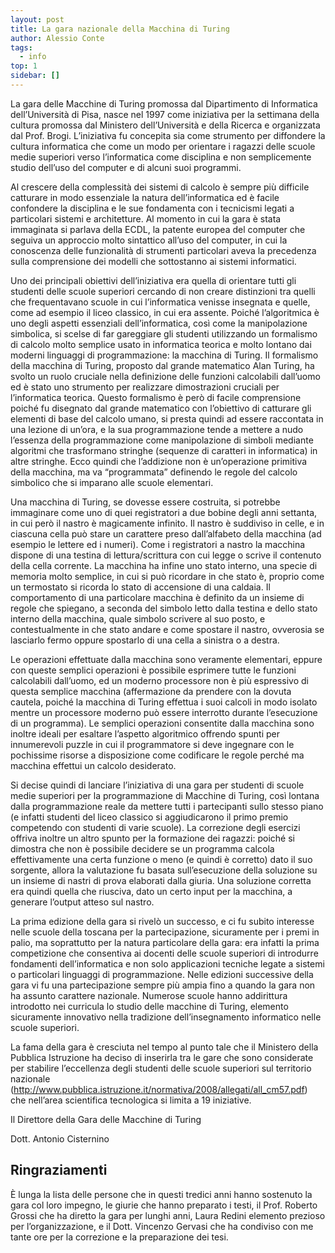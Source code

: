 ```yaml
---
layout: post
title: La gara nazionale della Macchina di Turing
author: Alessio Conte
tags:
  - info
top: 1
sidebar: []
---
```


La gara delle Macchine di Turing promossa dal Dipartimento di Informatica dell’Università di Pisa, nasce nel 1997 come iniziativa per la settimana della cultura promossa dal Ministero dell’Università e della Ricerca e organizzata dal Prof. Brogi. L’iniziativa fu concepita sia come strumento per diffondere la cultura informatica che come un modo per orientare i ragazzi delle scuole medie superiori verso l’informatica come disciplina e non semplicemente studio dell’uso del computer e di alcuni suoi programmi.

Al crescere della complessità dei sistemi di calcolo è sempre più difficile catturare in modo essenziale la natura dell’informatica ed è facile confondere la disciplina e le sue fondamenta con i tecnicismi legati a particolari sistemi e architetture. Al momento in cui la gara è stata immaginata si parlava della ECDL, la patente europea del computer che seguiva un approccio molto sintattico all’uso del computer, in cui la conoscenza delle funzionalità di strumenti particolari aveva la precedenza sulla comprensione dei modelli che sottostanno ai sistemi informatici.

Uno dei principali obiettivi dell’iniziativa era quella di orientare tutti gli studenti delle scuole superiori cercando di non creare distinzioni tra quelli che frequentavano scuole in cui l’informatica venisse insegnata e quelle, come ad esempio il liceo classico, in cui era assente. Poiché l’algoritmica è uno degli aspetti essenziali dell’informatica, così come la manipolazione simbolica, si scelse di far gareggiare gli studenti utilizzando un formalismo di calcolo molto semplice usato in informatica teorica e molto lontano dai moderni linguaggi di programmazione: la macchina di Turing. Il formalismo della macchina di Turing, proposto dal grande matematico Alan Turing, ha svolto un ruolo cruciale nella definizione delle funzioni calcolabili dall’uomo ed è stato uno strumento per realizzare dimostrazioni cruciali per l’informatica teorica. Questo formalismo è però di facile comprensione poiché fu disegnato dal grande matematico con l’obiettivo di catturare gli elementi di base del calcolo umano, si presta quindi ad essere raccontata in una lezione di un’ora, e la sua programmazione tende a mettere a nudo l’essenza della programmazione come manipolazione di simboli mediante algoritmi che trasformano stringhe (sequenze di caratteri in informatica) in altre stringhe. Ecco quindi che l’addizione non è un’operazione primitiva della macchina, ma va “programmata” definendo le regole del calcolo simbolico che si imparano alle scuole elementari.

Una macchina di Turing, se dovesse essere costruita, si potrebbe immaginare come uno di quei registratori a due bobine degli anni settanta, in cui però il nastro è magicamente infinito. Il nastro è suddiviso in celle, e in ciascuna cella può stare un carattere preso dall’alfabeto della macchina (ad esempio le lettere ed i numeri). Come i registratori a nastro la macchina dispone di una testina di lettura/scrittura con cui legge o scrive il contenuto della cella corrente. La macchina ha infine uno stato interno, una specie di memoria molto semplice, in cui si può ricordare in che stato è, proprio come un termostato si ricorda lo stato di accensione di una caldaia. Il comportamento di una particolare macchina è definito da un insieme di regole che spiegano, a seconda del simbolo letto dalla testina e dello stato interno della macchina, quale simbolo scrivere al suo posto, e contestualmente in che stato andare e come spostare il nastro, ovverosia se lasciarlo fermo oppure spostarlo di una cella a sinistra o a destra.

Le operazioni effettuate dalla macchina sono veramente elementari, eppure con queste semplici operazioni è possibile esprimere tutte le funzioni calcolabili dall’uomo, ed un moderno processore non è più espressivo di questa semplice macchina (affermazione da prendere con la dovuta cautela, poiché la macchina di Turing effettua i suoi calcoli in modo isolato mentre un processore moderno può essere interrotto durante l’esecuzione di un programma). Le semplici operazioni consentite dalla macchina sono inoltre ideali per esaltare l’aspetto algoritmico offrendo spunti per innumerevoli puzzle in cui il programmatore si deve ingegnare con le pochissime risorse a disposizione come codificare le regole perché ma macchina effettui un calcolo desiderato.

Si decise quindi di lanciare l’iniziativa di una gara per studenti di scuole medie superiori per la programmazione di Macchine di Turing, così lontana dalla programmazione reale da mettere tutti i partecipanti sullo stesso piano (e infatti studenti del liceo classico si aggiudicarono il primo premio competendo con studenti di varie scuole). La correzione degli esercizi offriva inoltre un altro spunto per la formazione dei ragazzi: poiché si dimostra che non è possibile decidere se un programma calcola effettivamente una certa funzione o meno (e quindi è corretto) dato il suo sorgente, allora la valutazione fu basata sull’esecuzione della soluzione su un insieme di nastri di prova elaborati dalla giuria. Una soluzione corretta era quindi quella che riusciva, dato un certo input per la macchina, a generare l’output atteso sul nastro.

La prima edizione della gara si rivelò un successo, e ci fu subito interesse nelle scuole della toscana per la partecipazione, sicuramente per i premi in palio, ma soprattutto per la natura particolare della gara: era infatti la prima competizione che consentiva ai docenti delle scuole superiori di introdurre fondamenti dell’informatica e non solo applicazioni tecniche legate a sistemi o particolari linguaggi di programmazione. Nelle edizioni successive della gara vi fu una partecipazione sempre più ampia fino a quando la gara non ha assunto carattere nazionale. Numerose scuole hanno addirittura introdotto nei curricula lo studio delle macchine di Turing, elemento sicuramente innovativo nella tradizione dell’insegnamento informatico nelle scuole superiori.

La fama della gara è cresciuta nel tempo al punto tale che il Ministero della Pubblica Istruzione ha deciso di inserirla tra le gare che sono considerate per stabilire l’eccellenza degli studenti delle scuole superiori sul territorio nazionale (http://www.pubblica.istruzione.it/normativa/2008/allegati/all_cm57.pdf) che nell’area scientifica tecnologica si limita a 19 iniziative.

 

Il Direttore della Gara delle Macchine di Turing

Dott. Antonio Cisternino

 
## Ringraziamenti

È lunga la lista delle persone che in questi tredici anni hanno sostenuto la gara col loro impegno, le giurie che hanno preparato i testi, il Prof. Roberto Grossi che ha diretto la gara per lunghi anni, Laura Redini elemento prezioso per l’organizzazione, e il Dott. Vincenzo Gervasi che ha condiviso con me tante ore per la correzione e la preparazione dei tesi.